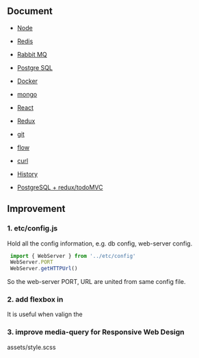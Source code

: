 ## Document

- [Node](./node.md)
- [Redis](./redis.md)
- [Rabbit MQ](./rabbitmq.md)
- [Postgre SQL](./psql.md)
- [Docker](./docker.md)
- [mongo](./mongo.md)
- [React](./react.md)
- [Redux](./redux.md)


- [git](./git.md)
- [flow](./flow.md)
- [curl](./curl.md)

- [History](./HISTORY.md)


- [PostgreSQL + redux/todoMVC](../src/psql/README.md)


## Improvement
  
### 1. etc/config.js

Hold all the config information, e.g. db config, web-server config.
```javascript
 import { WebServer } from '../etc/config'
 WebServer.PORT
 WebServer.getHTTPUrl()
```

So the web-server PORT, URL are united from same config file.


### 2. add flexbox in <Footer/>

It is useful when valign the <div/>


### 3. improve media-query for Responsive Web Design

assets/style.scss